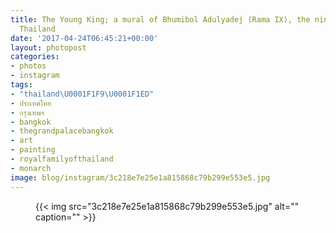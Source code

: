 ```yaml
---
title: The Young King; a mural of Bhumibol Adulyadej (Rama IX), the ninth King of
  Thailand
date: '2017-04-24T06:45:21+00:00'
layout: photopost
categories:
- photos
- instagram
tags:
- "thailand\U0001F1F9\U0001F1ED"
- ประเทศไทย
- กรุงเทพฯ
- bangkok
- thegrandpalacebangkok
- art
- painting
- royalfamilyofthailand
- monarch
image: blog/instagram/3c218e7e25e1a815868c79b299e553e5.jpg
---
```


<figure class="photo photo--square">
  {{< img src="3c218e7e25e1a815868c79b299e553e5.jpg" alt="" caption="" >}}

</figure>



